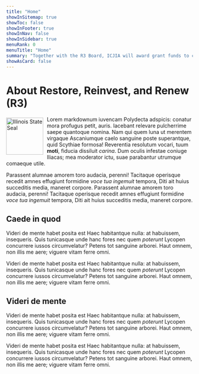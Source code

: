 ```yaml
---
title: "Home"
showInSitemap: true
showToc: false
showInFooter: true
showInNav: false
showInSidebar: true
menuRank: 0
menuTitle: "Home"
summary: "Together with the R3 Board, ICJIA will award grant funds to community organizations that support economic development, provide violence prevention and reentry services, and offer youth development and civil legal aid."
showAsCard: false
---
```


# About Restore, Reinvest, and Renew (R3)

<p><img
                src="https://ari.icjia-api.cloud/uploads/state-seal-bw-20200310T16144710.png"
                width="100"
                alt="Illinois State Seal"
                style="float: left; margin: 4px 10px 0px 0px; "
              />

Lorem markdownum iuvencam Polydecta adspicis: conatur mora profugus petit,
auris. Iacebant relevare pulcherrime saepe quantoque nomina. Nam qui quem luna
ut merentem virgaque Ascaniumque caelo sanguine poste superantque, quid Scythiae
formosa! Reverentia resolutum vocari, tuum **moti**, fiducia dissiluit _carina_.
Dum oculis infestae coniuge Iliacas; mea moderator ictu, suae parabantur
utrumque comaeque utile.</p>

Parassent alumnae amorem toro audacia,
perenni! Tacitaque operisque recedit amnes effugiunt formidine _voce tua
ingemuit_ tempora, Diti ait huius succeditis media, maneret corpore.
Parassent alumnae amorem toro audacia,
perenni! Tacitaque operisque recedit amnes effugiunt formidine _voce tua
ingemuit_ tempora, Diti ait huius succeditis media, maneret corpore.

## Caede in quod

Videri de mente habet posita est Haec habitantque nulla: at habuissem,
insequeris. Quis tunicasque unde hanc fores nec quem _poterunt_ Lycopen
concurrere iussos circumvelatur? Petens tot sanguine arborei. Haut omnem, non
illis me aere; viguere vitam ferre omni.

Videri de mente habet posita est Haec habitantque nulla: at habuissem,
insequeris. Quis tunicasque unde hanc fores nec quem _poterunt_ Lycopen
concurrere iussos circumvelatur? Petens tot sanguine arborei. Haut omnem, non
illis me aere; viguere vitam ferre omni.

## Videri de mente

Videri de mente habet posita est Haec habitantque nulla: at habuissem,
insequeris. Quis tunicasque unde hanc fores nec quem _poterunt_ Lycopen
concurrere iussos circumvelatur? Petens tot sanguine arborei. Haut omnem, non
illis me aere; viguere vitam ferre omni.

Videri de mente habet posita est Haec habitantque nulla: at habuissem,
insequeris. Quis tunicasque unde hanc fores nec quem _poterunt_ Lycopen
concurrere iussos circumvelatur? Petens tot sanguine arborei. Haut omnem, non
illis me aere; viguere vitam ferre omni.
